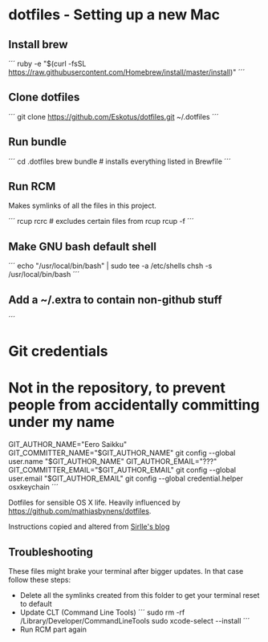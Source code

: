 # dotfiles - Setting up a new Mac

## Install brew

´´´
ruby -e "$(curl -fsSL https://raw.githubusercontent.com/Homebrew/install/master/install)"
´´´

## Clone dotfiles

´´´
git clone https://github.com/Eskotus/dotfiles.git ~/.dotfiles
´´´

## Run bundle

´´´
cd .dotfiles
brew bundle # installs everything listed in Brewfile
´´´

## Run RCM

Makes symlinks of all the files in this project.

´´´
rcup rcrc # excludes certain files from rcup
rcup -f
´´´

## Make GNU bash default shell

´´´
echo "/usr/local/bin/bash" | sudo tee -a /etc/shells
chsh -s /usr/local/bin/bash
´´´

## Add a ~/.extra to contain non-github stuff

´´´
# Git credentials
# Not in the repository, to prevent people from accidentally committing under my name
GIT_AUTHOR_NAME="Eero Saikku"
GIT_COMMITTER_NAME="$GIT_AUTHOR_NAME"
git config --global user.name "$GIT_AUTHOR_NAME"
GIT_AUTHOR_EMAIL="???"
GIT_COMMITTER_EMAIL="$GIT_AUTHOR_EMAIL"
git config --global user.email "$GIT_AUTHOR_EMAIL"
git config --global credential.helper osxkeychain
´´´

Dotfiles for sensible OS X life. Heavily influenced by
https://github.com/mathiasbynens/dotfiles.

Instructions copied and altered from [SirIle's blog](http://sirile.github.io/2015/01/26/setting-up-mac.html)

## Troubleshooting

These files might brake your terminal after bigger updates. In that case follow these steps: 

* Delete all the symlinks created from this folder to get your terminal reset to default
* Update CLT (Command Line Tools)
´´´
sudo rm -rf /Library/Developer/CommandLineTools
sudo xcode-select --install
´´´
* Run RCM part again

